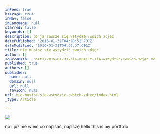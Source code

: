 ```yaml
---
inFeed: true
hasPage: true
inNav: false
inLanguage: null
starred: false
keywords: []
description: bo ja zawsze się wstydzę swoich zdjęć
datePublished: '2016-01-31T04:58:52.737Z'
dateModified: '2016-01-31T04:58:37.691Z'
title: nie musisz się wstydzić swoich zdjęć
author: []
sourcePath: _posts/2016-01-31-nie-musisz-sie-wstydzic-swoich-zdjec.md
published: true
authors: []
publisher:
  name: null
  domain: null
  url: null
  favicon: null
url: nie-musisz-sie-wstydzic-swoich-zdjec/index.html
_type: Article

---
```

![](https://the-grid-user-content.s3-us-west-2.amazonaws.com/1e40676c-b6bc-4154-8ce9-40cd25009f08.jpg)

no i już nie wiem co napisać, napiszę hello this is my portfolio